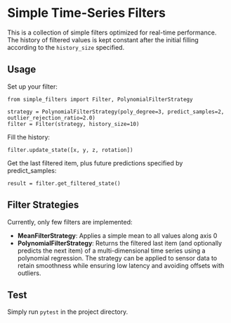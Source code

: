 # Simple Time-Series Filters

This is a collection of simple filters optimized for real-time performance. The history of filtered values is kept constant after the initial filling according to the ```history_size``` specified. 

## Usage

Set up your filter: 
```
from simple_filters import Filter, PolynomialFilterStrategy

strategy = PolynomialFilterStrategy(poly_degree=3, predict_samples=2, outlier_rejection_ratio=2.0)
filter = Filter(strategy, history_size=10)
```

Fill the history: 
```
filter.update_state([x, y, z, rotation])
```

Get the last filtered item, plus future predictions specified by predict_samples: 
```
result = filter.get_filtered_state()
```

## Filter Strategies

Currently, only few filters are implemented: 
* **MeanFilterStrategy**: Applies a simple mean to all values along axis 0
* **PolynomialFilterStrategy**: Returns the filtered last item (and optionally predicts the next item) of a multi-dimensional time series using a polynomial regression. The strategy can be applied to sensor data to retain smoothness while ensuring low latency and avoiding offsets with outliers. 

## Test

Simply run ```pytest``` in the project directory. 